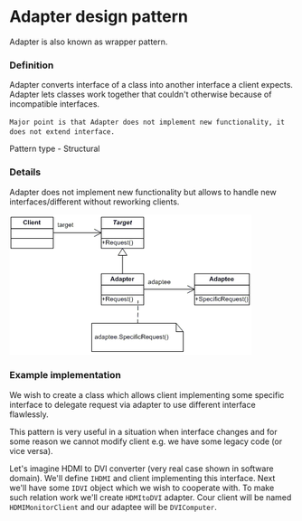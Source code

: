 Adapter design pattern
======================

Adapter is also known as wrapper pattern.

### Definition

Adapter converts interface of a class into another interface a client expects.
Adapter lets classes work together that couldn't otherwise because of incompatible interfaces.

`Major point is that Adapter does not implement new functionality, it does not extend
interface.`

Pattern type - Structural

### Details

Adapter does not implement new functionality but allows to handle new interfaces/different
without reworking clients.

![](adapter.gif)

### Example implementation

We wish to create a class which allows client implementing some specific interface
to delegate request via adapter to use different interface flawlessly.

This pattern is very useful in a situation when interface changes and for some
reason we cannot modify client e.g. we have some legacy code (or vice versa).

Let's imagine HDMI to DVI converter (very real case shown in software domain).
We'll define `IHDMI` and client implementing this interface.
Next we'll have some `IDVI` object which we wish to cooperate with.
To make such relation work we'll create `HDMItoDVI` adapter.
Cour client will be named `HDMIMonitorClient` and our adaptee will be `DVIComputer`.
